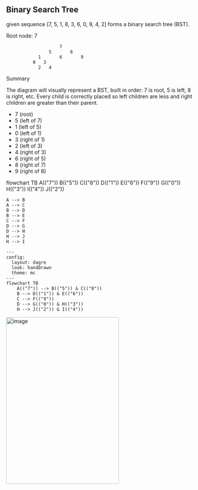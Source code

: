 ## Binary Search Tree
given sequence [7, 5, 1, 8, 3, 6, 0, 9, 4, 2]
forms a binary search tree (BST). 

Root node: 7
````
                    7
				5 		8
			1 		6		9
          0   3
			2   4

````

Summary

The diagram will visually represent a BST, built in order: 7 is root, 5 is left, 8 is right, etc.
Every child is correctly placed so left children are less and right children are greater than their parent.


- 7 (root)
- 5 (left of 7)
- 1 (left of 5)
- 0 (left of 1)
- 3 (right of 1)
- 2 (left of 3)
- 4 (right of 3)
- 6 (right of 5)
- 8 (right of 7)
- 9 (right of 8)



flowchart TB
    A(("7"))
    B(("5"))
    C(("8"))
    D(("1"))
    E(("6"))
    F(("9"))
    G(("0"))
    H(("3"))
    I(("4"))
    J(("2"))
    
    A --> B
    A --> C
    B --> D
    B --> E
    C --> F
    D --> G
    D --> H
    H --> J
    H --> I

````
---
config:
  layout: dagre
  look: handDrawn
  theme: mc
---
flowchart TB
    A(("7")) --> B(("5")) & C(("8"))
    B --> D(("1")) & E(("6"))
    C --> F(("9"))
    D --> G(("0")) & H(("3"))
    H --> J(("2")) & I(("4"))
````
<img width="302.8" height="448" alt="image" src="https://github.com/user-attachments/assets/6cbbe5cb-61da-4538-b0a2-c13e095586c0" />
